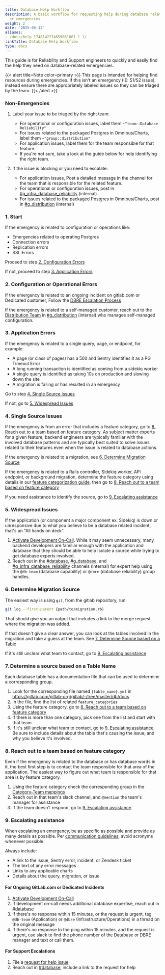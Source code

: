 ```yaml
---
title: Database Help Workflow
description: A basic workflow for requesting help during database related incidents
  or emergencies
weight: 2
date: '2025-06-12'
aliases:
- /docs/help_1748142274659861881_1_1/
linkTitle: Database Help Workflow
type: docs
---
```


This guide is for Reliability and Support engineers to quickly and easily find the help they need on database-related emergencies.

{{< alert title=Note color=primary >}}
This page is intended for helping find resources during emergencies. If this isn't an emergency (IE: S1/S2 issue), instead ensure there are appropriately labeled issues so they can be triaged by the team.
{{< /alert >}}

### Non-Emergencies

1. Label your issue to be triaged by the right team:

   - For operational or configuration issues, label them `~"team::Database Reliability"`
   - For issues related to the packaged Postgres in Omnibus/Charts, label them `~"group::distribution"`
   - For application issues, label them for the team responsible for that feature.
   - If you're not sure, take a look at the guide below for help identifying the right team.

1. If the issue is blocking or you need to escalate:

   - For application issues, Post a detailed message in the channel for the team that is responsible for the related feature.
   - For operational or configuration issues, post in [#g_infra_database_reliability](https://gitlab.enterprise.slack.com/archives/C02K0JTKAHJ) (internal)
   - For issues related to the packaged Postgres in Omnibus/Charts, post in [#g_distribution](https://gitlab.enterprise.slack.com/archives/C1FCTU4BE) (internal)

### 1. Start

If the emergency is related to configuration or operations like:

- Emergencies related to operating Postgres
- Connection errors
- Replication errors
- SSL Errors

Proceed to step [2. Configuration Errors](#2-configuration-or-operational-errors)

If not, proceed to step [3. Application Errors](#3-application-errors)

### 2. Configuration or Operational Errors

If the emergency is related to an ongoing incident on gitlab.com or Dedicated customer, Follow the [DBRE Escalation Process](/handbook/engineering/infrastructure-platforms/data-access/database-operations/dbre-escalation-process/)

If the emergency is related to a self-managed customer, reach out to the [Distribution Team](/handbook/engineering/infrastructure-platforms/gitlab-delivery/distribution/) in [#g_distribution](https://gitlab.enterprise.slack.com/archives/C1FCTU4BE) (internal) who manages self-managed configuration.

### 3. Application Errors

If the emergency is related to a single query, page, or endpoint, for example:

- A page (or class of pages) has a 500 and Sentry identifies it as a PG Timeout Error
- A long running transaction is identified as coming from a sidekiq worker
- A single query is identified as taking 10s on production and slowing down the site
- A migration is failing or has resulted in an emergency

Go to step [4. Single Source Issues](#4-single-source-issues)

If not, go to [5. Widespread Issues](#5-widespread-issues)

### 4. Single Source Issues

If the emergency is from an error that includes a feature category, go to [8. Reach out to a team based on feature category](#8-reach-out-to-a-team-based-on-feature-category). As subject matter experts for a given feature, backend engineers are typically familiar with the involved database patterns and are typically best suited to solve issues related to their features even when the issue is related to database actions.

If the emergency is related to a migration, see [6. Determine Migration Source](#6-determine-migration-source)

If the emergency is related to a Rails controller, Sidekiq worker, API endpoint, or background migration, determine the feature category using details in our [feature categorization guide](https://docs.gitlab.com/ee/development/feature_categorization/), then go to [8. Reach out to a team based on feature category](#8-reach-out-to-a-team-based-on-feature-category)

If you need assistance to identify the source, go to [9. Escalating assistance](#9-escalating-assistance)

### 5. Widespread Issues

If the application (or component a major component ex: Sidekiq) is down or unresponsive due to what you believe to be a database related incident, that's an "All hands on deck".

1. [Activate Development On-Call](/handbook/engineering/on-call/#development-team-on-call-rotation). While it may seem unnecessary, many backend developers are familiar enough with the application and database that they should be able to help isolate a source while trying to get database experts involved.
1. Reach out in the [#database](https://gitlab.enterprise.slack.com/archives/C3NBYFJ6N), [#g_database](https://gitlab.enterprise.slack.com/archives/CNZ8E900G), and [#g_infra_database_reliability](https://gitlab.enterprise.slack.com/archives/C02K0JTKAHJ) channels (internal) for expert help using the `@db-team` (database capability) or `@dbre` (database reliability) group handles.

### 6. Determine Migration Source

The easiest way is using `git`, from the gitlab repository, run:

```sh
git log --first-parent {path/to/migration.rb}
```

That should give you an output that includes a link to the merge request where the migration was added.

If that doesn't give a clear answer, you can look at the tables involved in the migration and take a guess at the team. See [7. Determine Source based on a Table](#7-determine-a-source-based-on-a-table-name)

If it's still unclear what team to contact, go to [9. Escalating assistance](#9-escalating-assistance)

### 7. Determine a source based on a Table Name

Each database table has a documentation file that can be used to determine a corresponding group.

1. Look for the corresponding file named `{table_name}.yml` in https://gitlab.com/gitlab-org/gitlab/-/tree/master/db/docs
1. In the file, find the list of related `feature_categories`
1. Using the feature category, go to [8. Reach out to a team based on feature category](#8-reach-out-to-a-team-based-on-feature-category)
1. If there is more than one category, pick one from the list and start with that team
1. If it's still unclear what team to contact, go to [9. Escalating assistance](#9-escalating-assistance). Be sure to include details about the table that's causing the issue, and why you believe it's involved.

### 8. Reach out to a team based on feature category

Even if the emergency is related to the database or has database words in it, the best first step is to contact the team responsible for that area of the application. The easiest way to figure out what team is responsible for that area is by feature category.

1. Using the feature category check the corresponding group in the [Category-Team mappings](/handbook/product/categories/#categories-a-z)
1. Reach out in that team's slack channel, and `@mention` the team's manager for assistance
1. If the team doesn't respond, go to [9. Escalating assistance](#9-escalating-assistance).

### 9. Escalating assistance

When escalating an emergency, be as specific as possible and provide as many details as possible. Per [communication guidelines](/handbook/communication/#writing-style-guidelines), avoid acronyms whenever possible.

Always include:

- A link to the issue, Sentry error, incident, or Zendesk ticket
- The text of any error messages
- Links to any applicable charts
- Details about the query, migration, or issue

#### For Ongoing GitLab.com or Dedicated Incidents

1. [Activate Development On-Call](/handbook/engineering/on-call/#development-team-on-call-rotation)
1. If development on-call needs additional database expertise, reach out in [#database](https://gitlab.enterprise.slack.com/archives/C3NBYFJ6N)
1. If there's no response within 15 minutes, or the request is urgent, tag `@db-team` (Application) or `@dbre` (Infrastructure/Operations) in a thread on the original message
1. If there's no response to the ping within 15 minutes, and the request is urgent, use slack to find the phone number of the Database or DBRE manager and text or call them.

#### For Support Escalations

1. File a [request for help issue](https://gitlab.com/gitlab-com/enablement-sub-department/section-enable-request-for-help/)
1. Reach out in [#database](https://gitlab.enterprise.slack.com/archives/C3NBYFJ6N), include a link to the request for help
